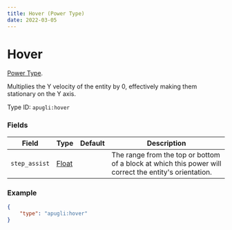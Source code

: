 ```yaml
---
title: Hover (Power Type)
date: 2022-03-05
---
```


# Hover

[Power Type](../power_types.md).

Multiplies the Y velocity of the entity by 0, effectively making them stationary on the Y axis.

Type ID: `apugli:hover`

### Fields

Field  | Type | Default | Description
-------|------|---------|-------------
`step_assist` | [Float](https://origins.readthedocs.io/en/latest/types/data_types/float/) |  | The range from the top or bottom of a block at which this power will correct the entity's orientation.

### Example
```json
{
    "type": "apugli:hover"
}
```